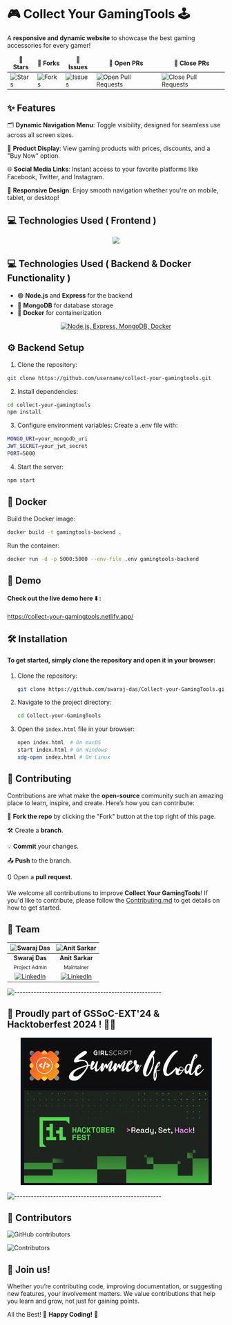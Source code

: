 # 🎮 Collect Your GamingTools 🕹️
A <b> responsive and dynamic website </b> to showcase the best gaming accessories for every gamer!

<table align="center">
    <thead align="center">
        <tr border: 2px;>
            <td><b>🌟 Stars</b></td>
            <td><b>🍴 Forks</b></td>
            <td><b>🐛 Issues</b></td>
            <td><b>🔔 Open PRs</b></td>
            <td><b>🔕 Close PRs</b></td>
        </tr>
     </thead>
    <tbody>
         <tr>
            <td><img alt="Stars" src="https://img.shields.io/github/stars/swaraj-das/Collect-your-GamingTools?style=flat&logo=github"/></td>
             <td><img alt="Forks" src="https://img.shields.io/github/forks/swaraj-das/Collect-your-GamingTools?style=flat&logo=github"/></td>
            <td><img alt="Issues" src="https://img.shields.io/github/issues/swaraj-das/Collect-your-GamingTools?style=flat&logo=github"/></td>
            <td><img alt="Open Pull Requests" src="https://img.shields.io/github/issues-pr/swaraj-das/Collect-your-GamingTools?style=flat&logo=github"/></td>
           <td><img alt="Close Pull Requests" src="https://img.shields.io/github/issues-pr-closed/swaraj-das/Collect-your-GamingTools?style=flat&color=green&logo=github"/></td>
        </tr>
    </tbody>
</table>

## ✨ Features
🗂️ <b>Dynamic Navigation Menu</b>: Toggle visibility, designed for seamless use across all screen sizes.  

🛒 <b>Product Display</b>: View gaming products with prices, discounts, and a "Buy Now" option.

🌐 <b>Social Media Links</b>: Instant access to your favorite platforms like Facebook, Twitter, and Instagram. 

📱 <b>Responsive Design</b>: Enjoy smooth navigation whether you're on mobile, tablet, or desktop! 



## 💻 Technologies Used ( Frontend )
<p align="center">
  <a href="https://skillicons.dev">
    <img src="https://skillicons.dev/icons?i=html,css,js" />
  </a>
</p>

## 💻 Technologies Used ( Backend & Docker Functionality )

- 🟢 **Node.js** and **Express** for the backend
- 🍃 **MongoDB** for database storage
- 🐳 **Docker** for containerization

<p align="center">
    <a href="https://skillicons.dev">
        <img src="https://skillicons.dev/icons?i=nodejs,express,mongodb,docker" alt="Node.js, Express, MongoDB, Docker" />
    </a>
</p>

## ⚙️ Backend Setup
1. Clone the repository:
```bash
git clone https://github.com/username/collect-your-gamingtools.git
```

2. Install dependencies:
```bash
cd collect-your-gamingtools
npm install
```

3. Configure environment variables:
Create a .env file with:
```bash
MONGO_URI=your_mongodb_uri
JWT_SECRET=your_jwt_secret
PORT=5000
```

4. Start the server:
```bash
npm start
```

## 🐳 Docker
Build the Docker image:
```bash
docker build -t gamingtools-backend .
```

Run the container:
```bash
docker run -d -p 5000:5000 --env-file .env gamingtools-backend
```

## 🚀 Demo
#### Check out the live demo here ⬇️ : 

https://collect-your-gamingtools.netlify.app/

## 🛠️ Installation
#### To get started, simply clone the repository and open it in your browser:

1. Clone the repository:
    ```bash
    git clone https://github.com/swaraj-das/Collect-your-GamingTools.git
    ```
2. Navigate to the project directory:
    ```bash
    cd Collect-your-GamingTools
    ```
3. Open the `index.html` file in your browser:
    ```bash
    open index.html  # On macOS
    start index.html # On Windows
    xdg-open index.html # On Linux
    ```


## 🤝 Contributing
Contributions are what make the **open-source** community such an amazing place to learn, inspire, and create. Here’s how you can contribute:

🍴 <b>Fork the repo</b> by clicking the "Fork" button at the top right of this page. 

🛠️ Create a <b>branch</b>.

💡 <b>Commit</b> your changes.

📤 <b>Push</b> to the branch.

🔃 Open a <b>pull request</b>.

We welcome all contributions to improve **Collect Your GamingTools**! If you'd like to contribute, please follow the [Contributing.md](./Contributing.md) to get details on how to get started.

## 👥 Team

| ![Swaraj Das](https://avatars.githubusercontent.com/u/151845349?v=4&s=80) | ![Anit Sarkar](https://avatars.githubusercontent.com/u/135215478?v=4&s=80) |
|:--:|:--:|
| **Swaraj Das** <br> <sub>Project Admin</sub> | **Anit Sarkar** <br> <sub>Maintainer</sub> |
| [![LinkedIn](https://img.icons8.com/fluency/32/000000/linkedin.png)](https://www.linkedin.com/in/swarajdas01/) | [![LinkedIn](https://img.icons8.com/fluency/32/000000/linkedin.png)](https://www.linkedin.com/in/anit-sarkar-11906a283/) |

![-----------------------------------------------------](https://raw.githubusercontent.com/andreasbm/readme/master/assets/lines/rainbow.png)

## 🎉 Proudly part of GSSoC-EXT'24 & Hacktoberfest 2024 ! 🚀✨
<div align="center">
  <img src="images/open-source.png">
</div>

![-----------------------------------------------------](https://raw.githubusercontent.com/andreasbm/readme/master/assets/lines/rainbow.png)

## 🙌 Contributors

![GitHub contributors](https://img.shields.io/github/contributors/swaraj-das/Collect-your-GamingTools)

![Contributors](https://contrib.rocks/image?repo=swaraj-das/Collect-your-GamingTools)


## 🎉 **Join us!**

Whether you’re contributing code, improving documentation, or suggesting new features, your involvement matters. We value contributions that help you learn and grow, not just for gaining points. 

All the Best! 💫 **Happy Coding!** 🍳



